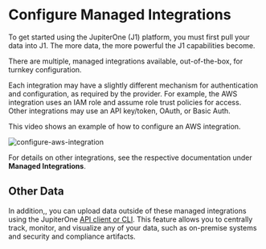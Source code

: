 # Configure Managed Integrations

To get started using the JupiterOne (J1) platform, you must first pull your data into J1.
The more data, the more powerful the J1 capabilities become.

There are multiple, managed integrations available, out-of-the-box, for turnkey
configuration. 

Each integration may have a slightly different mechanism for authentication and
configuration, as required by the provider. For example, the AWS integration
uses an IAM role and assume role trust policies for access. Other integrations
may use an API key/token, OAuth, or Basic Auth.

This video shows an example of how to configure an AWS integration.

![configure-aws-integration](../assets/integrations-aws.gif)

For details on other integrations, see the respective documentation under 
**Managed Integrations**.

## Other Data

In addition,, you can upload data outside of these managed integrations using
the JupiterOne [API client or CLI](../j1-client-and-cli.md). This feature allows you to centrally track,
monitor, and visualize any of your data, such as on-premise systems and security and
compliance artifacts.

